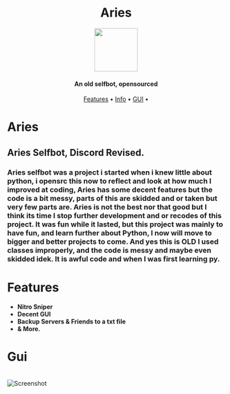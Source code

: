 <h1 align="center">Aries</h1>

<p align="center">
  <img width="100" height="100" src="https://cdn.discordapp.com/attachments/715671505211490315/1023738310713159772/ariesnobg.png">
</p>

<h4 align="center">An old selfbot, opensourced</h4>

<p align="center">
  <a href="#features">Features</a> •
  <a href="#Aries">Info</a> •
  <a href="#Gui">GUI</a> •
</p>

# Aries
##  Aries Selfbot, Discord Revised.
### Aries selfbot was a project i started when i knew little about python, i opensrc this now to reflect and look at how much I improved at coding, Aries has some decent features but the code is a bit messy, parts of this are skidded and or taken but very few parts are. Aries is not the best nor that good but I think its time I stop further development and or recodes of this project. It was fun while it lasted, but this project was mainly to have fun, and learn further about Python, I now will move to bigger and better projects to come. And yes this is OLD I used classes improperly, and the code is messy and maybe even skidded idek. It is awful code and when I was first learning py.
# Features
- **Nitro Sniper**
- **Decent GUI**
- **Backup Servers & Friends to a txt file**
- **& More.**
# Gui
<BR>![Screenshot](https://cdn.discordapp.com/attachments/715671505211490315/1023739438909636608/ariescon.png?size=4096)

